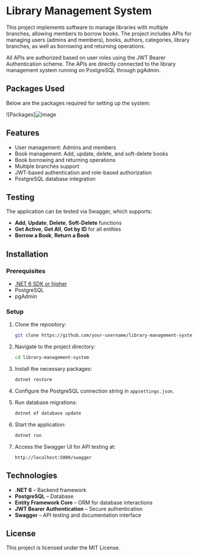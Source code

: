 # Library Management System

This project implements software to manage libraries with multiple branches, allowing members to borrow books. The project includes APIs for managing users (admins and members), books, authors, categories, library branches, as well as borrowing and returning operations.

All APIs are authorized based on user roles using the JWT Bearer Authentication scheme. The APIs are directly connected to the library management system running on PostgreSQL through pgAdmin.

## Packages Used
Below are the packages required for setting up the system:

![Packages]![image](https://github.com/user-attachments/assets/c78bc6da-32b0-4a01-9f7e-bee7f59c8cdc)


## Features
- User management: Admins and members
- Book management: Add, update, delete, and soft-delete books
- Book borrowing and returning operations
- Multiple branches support
- JWT-based authentication and role-based authorization
- PostgreSQL database integration

## Testing
The application can be tested via Swagger, which supports:
- **Add**, **Update**, **Delete**, **Soft-Delete** functions
- **Get Active**, **Get All**, **Get by ID** for all entities
- **Borrow a Book**, **Return a Book**

## Installation

### Prerequisites
- [.NET 6 SDK or higher](https://dotnet.microsoft.com/download/dotnet/6.0)
- PostgreSQL
- pgAdmin

### Setup
1. Clone the repository:
    ```bash
    git clone https://github.com/your-username/library-management-system.git
    ```

2. Navigate to the project directory:
    ```bash
    cd library-management-system
    ```

3. Install the necessary packages:
    ```bash
    dotnet restore
    ```

4. Configure the PostgreSQL connection string in `appsettings.json`.

5. Run database migrations:
    ```bash
    dotnet ef database update
    ```

6. Start the application:
    ```bash
    dotnet run
    ```

7. Access the Swagger UI for API testing at:
    ```plaintext
    http://localhost:5000/swagger
    ```

## Technologies
- **.NET 6** – Backend framework
- **PostgreSQL** – Database
- **Entity Framework Core** – ORM for database interactions
- **JWT Bearer Authentication** – Secure authentication
- **Swagger** – API testing and documentation interface

## License
This project is licensed under the MIT License.
